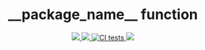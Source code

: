 <center>
  <h1 align="center">__package_name__ function</h1>
  <p align="center">
    <a href="https://codecov.io/js-fn/__package_name__" rel="nofollow">
      <img src="https://codecov.io/gh/js-fn/__package_name__/branch/master/graph/badge.svg?refresh">
    </a>
    <a href="https://github.com/prettier/prettier">
      <img src="https://img.shields.io/badge/code_style-prettier-ff69b4.svg?refresh">
    </a>
    <a href="https://github.com/js-fn/__package_name__/actions?query=workflow%3ACI">
      <img src="https://github.com/js-fn/__package_name__/workflows/CI/badge.svg?refresh" alt="CI tests">
    </a>
    <a href="https://www.npmjs.com/package/@jsfn/__package_name__">
      <img src="https://img.shields.io/npm/v/@jsfn/__package_name__?refresh">
    </a>
  </p>
</center>
